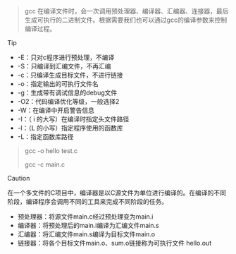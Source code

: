 > gcc 在编译文件时，会一次调用预处理器、编译器、汇编器、连接器，最后生成可执行的二进制文件。根据需要我们也可以通过gcc的编译参数来控制编译过程。

> [!TIP]
>
> - -E：只对c程序进行预处理，不编译
> - -S：只编译到汇编文件，不再汇编
> - -c：只编译生成目标文件，不进行链接
> - -o：指定输出的可执行文件名
> - -g：生成带有调试信息的debug文件
> - -O2：代码编译优化等级，一般选择2
> - -W：在编译中开启警告信息
> - -I：（ i 的大写）在编译时指定头文件路径
> - -l：（L 的小写）指定程序使用的函数库
> - -L：指定函数库路径

> gcc -o hello test.c
>
> gcc -c main.c

> [!CAUTION]
>
> 在一个多文件的C项目中，编译器是以C源文件为单位进行编译的。在编译的不同阶段，编译程序会调用不同的工具来完成不同阶段的任务。
>
> - 预处理器：将源文件main.c经过预处理变为main.i
> - 编译器：将预处理后的main.i编译为汇编文件main.s
> - 汇编器：将汇编文件main.s编译为目标文件main.o
> - 链接器：将各个目标文件main.o、sum.o链接称为可执行文件 hello.out